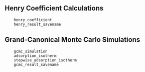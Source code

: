 
<a id='Henry-Coefficient-Calculations-1'></a>

## Henry Coefficient Calculations


```
    henry_coefficient
    henry_result_savename
```


<a id='Grand-Canonical-Monte-Carlo-Simulations-1'></a>

## Grand-Canonical Monte Carlo Simulations


```
    gcmc_simulation
    adsorption_isotherm
    stepwise_adsorption_isotherm
    gcmc_result_savename
```

